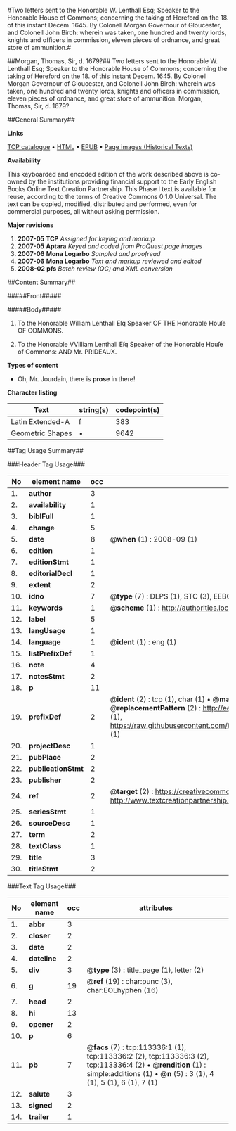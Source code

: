 #Two letters sent to the Honorable W. Lenthall Esq; Speaker to the Honorable House of Commons; concerning the taking of Hereford on the 18. of this instant Decem. 1645. By Colonell Morgan Governour of Gloucester, and Colonell John Birch: wherein was taken, one hundred and twenty lords, knights and officers in commission, eleven pieces of ordnance, and great store of ammunition.#

##Morgan, Thomas, Sir, d. 1679?##
Two letters sent to the Honorable W. Lenthall Esq; Speaker to the Honorable House of Commons; concerning the taking of Hereford on the 18. of this instant Decem. 1645. By Colonell Morgan Governour of Gloucester, and Colonell John Birch: wherein was taken, one hundred and twenty lords, knights and officers in commission, eleven pieces of ordnance, and great store of ammunition.
Morgan, Thomas, Sir, d. 1679?

##General Summary##

**Links**

[TCP catalogue](http://www.ota.ox.ac.uk/tcp/)  • 
[HTML](http://tei.it.ox.ac.uk/tcp/Texts-HTML/free/A89/A89313.html)  • 
[EPUB](http://tei.it.ox.ac.uk/tcp/Texts-EPUB/free/A89/A89313.epub) • 
[Page images (Historical Texts)](https://data.historicaltexts.jisc.ac.uk/view?pubId=eebo-99861208e&pageId=eebo-99861208e-113336-1)

**Availability**

This keyboarded and encoded edition of the
	       work described above is co-owned by the institutions
	       providing financial support to the Early English Books
	       Online Text Creation Partnership. This Phase I text is
	       available for reuse, according to the terms of Creative
	       Commons 0 1.0 Universal. The text can be copied,
	       modified, distributed and performed, even for
	       commercial purposes, all without asking permission.

**Major revisions**

1. __2007-05__ __TCP__ *Assigned for keying and markup*
1. __2007-05__ __Aptara__ *Keyed and coded from ProQuest page images*
1. __2007-06__ __Mona Logarbo__ *Sampled and proofread*
1. __2007-06__ __Mona Logarbo__ *Text and markup reviewed and edited*
1. __2008-02__ __pfs__ *Batch review (QC) and XML conversion*

##Content Summary##

#####Front#####

#####Body#####

1. To the Honorable
William Lenthall Eſq Speaker
OF THE
Honorable Houſe
OF
COMMONS.

1. To the Honorable VVilliam Lenthall
Eſq Speaker of the Honorable
Houſe of Commons:
AND
Mr. PRIDEAUX.

**Types of content**

  * Oh, Mr. Jourdain, there is **prose** in there!

**Character listing**


|Text|string(s)|codepoint(s)|
|---|---|---|
|Latin Extended-A|ſ|383|
|Geometric Shapes|▪|9642|

##Tag Usage Summary##

###Header Tag Usage###

|No|element name|occ|attributes|
|---|---|---|---|
|1.|__author__|3||
|2.|__availability__|1||
|3.|__biblFull__|1||
|4.|__change__|5||
|5.|__date__|8| @__when__ (1) : 2008-09 (1)|
|6.|__edition__|1||
|7.|__editionStmt__|1||
|8.|__editorialDecl__|1||
|9.|__extent__|2||
|10.|__idno__|7| @__type__ (7) : DLPS (1), STC (3), EEBO-CITATION (1), PROQUEST (1), VID (1)|
|11.|__keywords__|1| @__scheme__ (1) : http://authorities.loc.gov/ (1)|
|12.|__label__|5||
|13.|__langUsage__|1||
|14.|__language__|1| @__ident__ (1) : eng (1)|
|15.|__listPrefixDef__|1||
|16.|__note__|4||
|17.|__notesStmt__|2||
|18.|__p__|11||
|19.|__prefixDef__|2| @__ident__ (2) : tcp (1), char (1)  •  @__matchPattern__ (2) : ([0-9\-]+):([0-9IVX]+) (1), (.+) (1)  •  @__replacementPattern__ (2) : http://eebo.chadwyck.com/downloadtiff?vid=$1&page=$2 (1), https://raw.githubusercontent.com/textcreationpartnership/Texts/master/tcpchars.xml#$1 (1)|
|20.|__projectDesc__|1||
|21.|__pubPlace__|2||
|22.|__publicationStmt__|2||
|23.|__publisher__|2||
|24.|__ref__|2| @__target__ (2) : https://creativecommons.org/publicdomain/zero/1.0/ (1), http://www.textcreationpartnership.org/docs/. (1)|
|25.|__seriesStmt__|1||
|26.|__sourceDesc__|1||
|27.|__term__|2||
|28.|__textClass__|1||
|29.|__title__|3||
|30.|__titleStmt__|2||


###Text Tag Usage###

|No|element name|occ|attributes|
|---|---|---|---|
|1.|__abbr__|3||
|2.|__closer__|2||
|3.|__date__|2||
|4.|__dateline__|2||
|5.|__div__|3| @__type__ (3) : title_page (1), letter (2)|
|6.|__g__|19| @__ref__ (19) : char:punc (3), char:EOLhyphen (16)|
|7.|__head__|2||
|8.|__hi__|13||
|9.|__opener__|2||
|10.|__p__|6||
|11.|__pb__|7| @__facs__ (7) : tcp:113336:1 (1), tcp:113336:2 (2), tcp:113336:3 (2), tcp:113336:4 (2)  •  @__rendition__ (1) : simple:additions (1)  •  @__n__ (5) : 3 (1), 4 (1), 5 (1), 6 (1), 7 (1)|
|12.|__salute__|3||
|13.|__signed__|2||
|14.|__trailer__|1||
